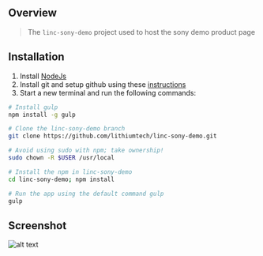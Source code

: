 ## Overview

> The `linc-sony-demo` project used to host the sony demo product page

## Installation

1. Install [NodeJs](http://nodejs.org/download/)
2. Install git and setup github using these [instructions](https://help.github.com/articles/set-up-git)
3. Start a new terminal and run the following commands:

```bash
# Install gulp
npm install -g gulp

# Clone the linc-sony-demo branch
git clone https://github.com/lithiumtech/linc-sony-demo.git

# Avoid using sudo with npm; take ownership!
sudo chown -R $USER /usr/local

# Install the npm in linc-sony-demo
cd linc-sony-demo; npm install

# Run the app using the default command gulp
gulp
```

## Screenshot

![alt text](https://raw.githubusercontent.com/lithiumtech/linc-sony-demo/master/assets/lithium/screenshot.png?token=207585__eyJzY29wZSI6IlJhd0Jsb2I6bGl0aGl1bXRlY2gvbGluYy1zb255LWRlbW8vbWFzdGVyL2Fzc2V0cy9saXRoaXVtL3NjcmVlbnNob3QucG5nIiwiZXhwaXJlcyI6MTM5ODc1NzA2OH0%3D--309648e2c0bef80d6d772986e6be5e487d6d3a04 "Sony Demo Screenshot")
